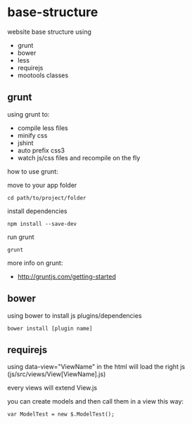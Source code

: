 base-structure
================================

website base structure using 
  - grunt
  - bower
  - less
  - requirejs
  - mootools classes


grunt
-------------------------
using grunt to:
  - compile less files
  - minify css
  - jshint
  - auto prefix css3
  - watch js/css files and recompile on the fly


how to use grunt:

move to your app folder

    cd path/to/project/folder

install dependencies

    npm install --save-dev

run grunt

    grunt


more info on grunt:
  - http://gruntjs.com/getting-started



bower
-------------------------
using bower to install js plugins/dependencies

    bower install [plugin name]



requirejs
-------------------------
using data-view="ViewName" in the html will load the right js (js/src/views/View[ViewName].js)

every views will extend View.js

you can create models and then call them in a view this way:

    var ModelTest = new $.ModelTest();
